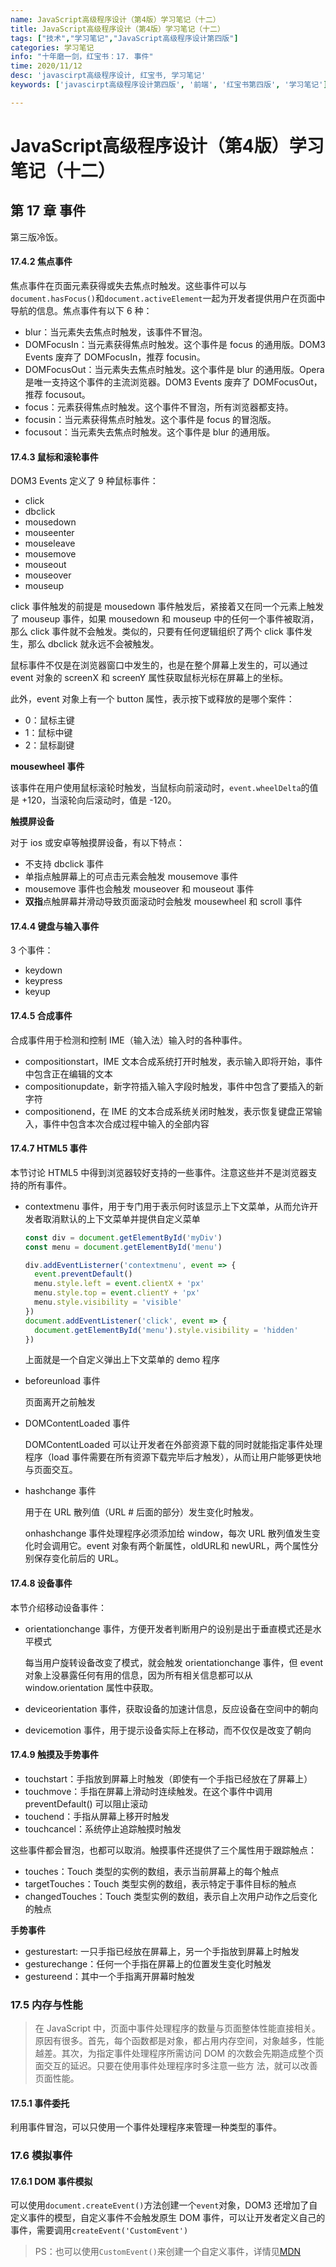 ```yaml
---
name: JavaScript高级程序设计（第4版）学习笔记（十二）
title: JavaScript高级程序设计（第4版）学习笔记（十二）
tags: ["技术","学习笔记","JavaScript高级程序设计第四版"]
categories: 学习笔记
info: "十年磨一剑，红宝书：17. 事件"
time: 2020/11/12
desc: 'javascirpt高级程序设计, 红宝书, 学习笔记'
keywords: ['javascirpt高级程序设计第四版', '前端', '红宝书第四版', '学习笔记']

---
```


# JavaScript高级程序设计（第4版）学习笔记（十二）

## 第 17 章 事件

第三版冷饭。

#### 17.4.2 焦点事件

焦点事件在页面元素获得或失去焦点时触发。这些事件可以与`document.hasFocus()`和`document.activeElement`一起为开发者提供用户在页面中导航的信息。焦点事件有以下 6 种：

- blur：当元素失去焦点时触发，该事件不冒泡。
- DOMFocusIn：当元素获得焦点时触发。这个事件是 focus 的通用版。DOM3 Events 废弃了 DOMFocusIn，推荐 focusin。
- DOMFocusOut：当元素失去焦点时触发。这个事件是 blur 的通用版。Opera 是唯一支持这个事件的主流浏览器。DOM3 Events 废弃了 DOMFocusOut，推荐 focusout。
- focus：元素获得焦点时触发。这个事件不冒泡，所有浏览器都支持。
- focusin：当元素获得焦点时触发。这个事件是 focus 的冒泡版。
- focusout：当元素失去焦点时触发。这个事件是 blur 的通用版。

#### 17.4.3 鼠标和滚轮事件

DOM3 Events 定义了 9 种鼠标事件：

- click
- dbclick
- mousedown
- mouseenter
- mouseleave
- mousemove
- mouseout
- mouseover
- mouseup

click 事件触发的前提是 mousedown 事件触发后，紧接着又在同一个元素上触发了 mouseup 事件，如果 mousedown 和 mouseup 中的任何一个事件被取消，那么 click 事件就不会触发。类似的，只要有任何逻辑组织了两个 click 事件发生，那么 dbclick 就永远不会被触发。

鼠标事件不仅是在浏览器窗口中发生的，也是在整个屏幕上发生的，可以通过 event 对象的 screenX 和 screenY 属性获取鼠标光标在屏幕上的坐标。

此外，event 对象上有一个 button 属性，表示按下或释放的是哪个案件：

- 0：鼠标主键
- 1：鼠标中键
- 2：鼠标副键

**mousewheel 事件**

该事件在用户使用鼠标滚轮时触发，当鼠标向前滚动时，`event.wheelDelta`的值是 +120，当滚轮向后滚动时，值是 -120。

**触摸屏设备**

对于 ios 或安卓等触摸屏设备，有以下特点：

- 不支持 dbclick 事件
- 单指点触屏幕上的可点击元素会触发 mousemove 事件
- mousemove 事件也会触发 mouseover 和 mouseout 事件
- **双指**点触屏幕并滑动导致页面滚动时会触发 mousewheel 和 scroll 事件

#### 17.4.4 键盘与输入事件

3 个事件：

- keydown
- keypress
- keyup

#### 17.4.5 合成事件

合成事件用于检测和控制 IME（输入法）输入时的各种事件。

- compositionstart，IME 文本合成系统打开时触发，表示输入即将开始，事件中包含正在编辑的文本
- compositionupdate，新字符插入输入字段时触发，事件中包含了要插入的新字符
- compositionend，在 IME 的文本合成系统关闭时触发，表示恢复键盘正常输入，事件中包含本次合成过程中输入的全部内容

#### 17.4.7 HTML5 事件

本节讨论 HTML5 中得到浏览器较好支持的一些事件。注意这些并不是浏览器支持的所有事件。

- contextmenu 事件，用于专门用于表示何时该显示上下文菜单，从而允许开发者取消默认的上下文菜单并提供自定义菜单

  ```javascript
  const div = document.getElementById('myDiv')
  const menu = document.getElementById('menu')
  
  div.addEventListerner('contextmenu', event => {
    event.preventDefault()
    menu.style.left = event.clientX + 'px'
    menu.style.top = event.clientY + 'px'
    menu.style.visibility = 'visible'
  })
  document.addEventListener('click', event => {
    document.getElementById('menu').style.visibility = 'hidden'
  })
  ```

  上面就是一个自定义弹出上下文菜单的 demo 程序

- beforeunload 事件

  页面离开之前触发

- DOMContentLoaded 事件

  DOMContentLoaded 可以让开发者在外部资源下载的同时就能指定事件处理程序（load 事件需要在所有资源下载完毕后才触发），从而让用户能够更快地与页面交互。

- hashchange 事件

  用于在 URL 散列值（URL # 后面的部分）发生变化时触发。

  onhashchange 事件处理程序必须添加给 window，每次 URL 散列值发生变化时会调用它。event 对象有两个新属性，oldURL和 newURL，两个属性分别保存变化前后的 URL。

#### 17.4.8 设备事件

本节介绍移动设备事件：

- orientationchange 事件，方便开发者判断用户的设别是出于垂直模式还是水平模式

  每当用户旋转设备改变了模式，就会触发 orientationchange 事件，但 event 对象上没暴露任何有用的信息，因为所有相关信息都可以从 window.orientation 属性中获取。

- deviceorientation 事件，获取设备的加速计信息，反应设备在空间中的朝向

- devicemotion 事件，用于提示设备实际上在移动，而不仅仅是改变了朝向

#### 17.4.9 触摸及手势事件

- touchstart：手指放到屏幕上时触发（即使有一个手指已经放在了屏幕上）
- touchmove：手指在屏幕上滑动时连续触发。在这个事件中调用 preventDefault() 可以阻止滚动
- touchend：手指从屏幕上移开时触发
- touchcancel：系统停止追踪触摸时触发

这些事件都会冒泡，也都可以取消。触摸事件还提供了三个属性用于跟踪触点：

- touches：Touch 类型的实例的数组，表示当前屏幕上的每个触点
- targetTouches：Touch 类型实例的数组，表示特定于事件目标的触点
- changedTouches：Touch 类型实例的数组，表示自上次用户动作之后变化的触点

**手势事件**

- gesturestart: 一只手指已经放在屏幕上，另一个手指放到屏幕上时触发
- gesturechange：任何一个手指在屏幕上的位置发生变化时触发
- gestureend：其中一个手指离开屏幕时触发

### 17.5 内存与性能

> 在 JavaScript 中，页面中事件处理程序的数量与页面整体性能直接相关。原因有很多。首先，每个函数都是对象，都占用内存空间，对象越多，性能越差。其次，为指定事件处理程序所需访问 DOM 的次数会先期造成整个页面交互的延迟。只要在使用事件处理程序时多注意一些方 法，就可以改善页面性能。

#### 17.5.1 事件委托

利用事件冒泡，可以只使用一个事件处理程序来管理一种类型的事件。

### 17.6 模拟事件

#### 17.6.1 DOM 事件模拟

可以使用`document.createEvent()`方法创建一个`event`对象，DOM3 还增加了自定义事件的模型，自定义事件不会触发原生 DOM 事件，可以让开发者定义自己的事件，需要调用`createEvent('CustomEvent')`

> PS：也可以使用`CustomEvent()`来创建一个自定义事件，详情见[MDN](https://developer.mozilla.org/zh-CN/docs/Web/API/CustomEvent)

